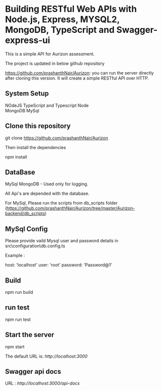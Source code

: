 # Building RESTful Web APIs with Node.js, Express, MYSQL2, MongoDB, TypeScript and Swagger-express-ui

This is a simple API for Aurizon assessment. 

The project is updated in below github repository

https://github.com/prashanthNair/Aurizon: you can run the server directly after cloning this version. It will create a simple RESTful API over HTTP.  

## System Setup

NOdeJS
TypeScript and Typescript Node  
MongoDB 
MySql

## Clone this repository 

git clone https://github.com/prashanthNair/Aurizon

Then install the dependencies 

npm install 

## DataBase

MySql
MongoDB - Used only for logging.

All Api's are depended with the database.

For MySql, Please run the scripts from db_scripts folder (https://github.com/prashanthNair/Aurizon/tree/master/Aurizon-backend/db_scripts)

## MySql Config

Please provide vaild Mysql user and password details in src\configuration\db.config.ts

Example :

host: 'localhost'
user: 'root'
password: 'Password@1'

## Build

npm run build

## run test

npm run test

## Start the server

npm start

The default URL is: *http://localhost:3000*

## Swagger api docs

URL : *http://localhost:3000/api-docs*

